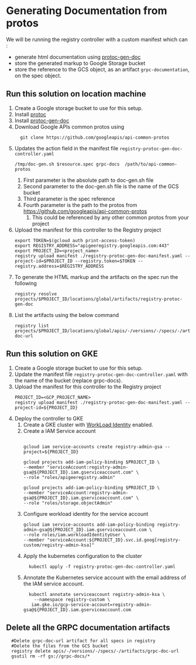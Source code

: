 # Generating Documentation from protos

We will be running the registry controller with a custom manifest which can :
- generate html documentation using [protoc-gen-doc](https://github.com/pseudomuto/protoc-gen-doc)
- store the generated markup to Google Storage bucket
- store the reference to the GCS object, as an artifact `grpc-documentation`, on the spec object.

## Run this solution on location machine
1. Create a Google storage bucket to use for this setup.
2. Install [protoc](https://grpc.io/docs/protoc-installation/)
3. Install [protoc-gen-doc](https://github.com/pseudomuto/protoc-gen-doc)
4. Download Google APIs common protos using 
   ```
     git clone https://github.com/googleapis/api-common-protos
   ```
5. Updates the action field in the manifest file `registry-protoc-gen-doc-controller.yaml`
   ```
   /tmp/doc-gen.sh $resource.spec grpc-docs  /path/to/api-common-protos
   ```
   1. First parameter is the absolute path to doc-gen.sh file 
   2. Second parameter to the doc-gen.sh file is the name of the GCS bucket
   3. Third parameter is the spec reference 
   4. Fourth parameter is the path to the protos from https://github.com/googleapis/api-common-protos
      1. This could be referenced by any other common protos from your project
6. Upload the manifest for this controller to the Registry project
   ```shell
   export TOKEN=$(gcloud auth print-access-token)
   export REGISTRY_ADDRESS="apigeeregistry.googleapis.com:443"
   export PROJECT_ID=<project_name>
   registry upload manifest ./registry-protoc-gen-doc-manifest.yaml --project-id=$PROJECT_ID --registry.token=$TOKEN --registry.address=$REGISTRY_ADDRESS
   ```
7. To generate the HTML markup and the artifacts on the spec run the following
    ```shell
    registry resolve projects/$PROJECT_ID/locations/global/artifacts/registry-protoc-gen-doc
    ```
8. List the artifacts using the below command
    ```shell
   registry list projects/$PROJECT_ID/locations/global/apis/-/versions/-/specs/-/artifacts/grpc-doc-url
    ```

## Run this solution on GKE
1. Create a Google storage bucket to use for this setup.
2. Update the manifest file `registry-protoc-gen-doc-controller.yaml` with the
   name of the bucket (replace grpc-docs).
3. Upload the manifest for this controller to the Registry project
   ```
   PROJECT_ID=<GCP_PROJECT_NAME>
   registry upload manifest ./registry-protoc-gen-doc-manifest.yaml --project-id=${PROJECT_ID}
   ```
4. Deploy the controller to GKE
    1. Create a GKE cluster
       with [WorkLoad Identity](https://cloud.google.com/kubernetes-engine/docs/how-to/workload-identity)
       enabled.
    2. Create a IAM Service account
       ```shell
     
       gcloud iam service-accounts create registry-admin-gsa --project=${PROJECT_ID}
       
       gcloud projects add-iam-policy-binding $PROJECT_ID \
       --member "serviceAccount:registry-admin-gsa@${PROJECT_ID}.iam.gserviceaccount.com" \
       --role "roles/apigeeregistry.admin"
       
       gcloud projects add-iam-policy-binding $PROJECT_ID \
       --member "serviceAccount:registry-admin-gsa@${PROJECT_ID}.iam.gserviceaccount.com" \
       --role "roles/storage.objectAdmin"
       ```
    3. Configure workload identity for the service account
          ```
          gcloud iam service-accounts add-iam-policy-binding registry-admin-gsa@${PROJECT_ID}.iam.gserviceaccount.com \
          --role roles/iam.workloadIdentityUser \
          --member "serviceAccount:${PROJECT_ID}.svc.id.goog[registry-custom/registry-admin-ksa]"
       
          ``` 
    4. Apply the kubernetes configuration to the cluster
       ```
         kubectl apply -f registry-protoc-gen-doc-controller.yaml
       ```
    5. Annotate the Kubernetes service account with the email address of the IAM
       service account.
       ```
         kubectl annotate serviceaccount registry-admin-ksa \
           --namespace registry-custom \
          iam.gke.io/gcp-service-account=registry-admin-gsa@${PROJECT_ID}.iam.gserviceaccount.com
       ```

## Delete all the GRPC documentation artifacts

```shell
  #Delete grpc-doc-url artifact for all specs in registry 
  #Delete the files from the GCS bucket
  registry delete apis/-/versions/-/specs/-/artifacts/grpc-doc-url
  gsutil rm -rf gs://grpc-docs/*
```